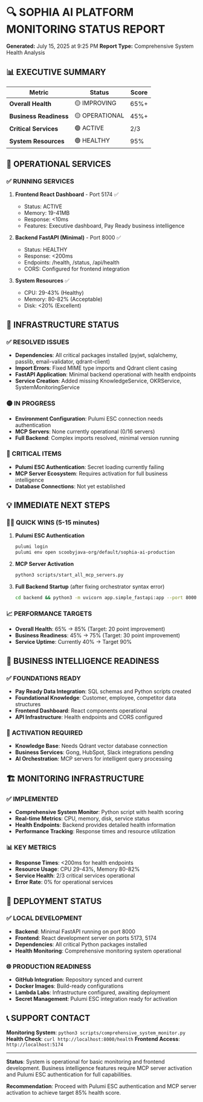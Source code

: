 # 🔍 SOPHIA AI PLATFORM MONITORING STATUS REPORT
**Generated:** July 15, 2025 at 9:25 PM
**Report Type:** Comprehensive System Health Analysis

## 📊 EXECUTIVE SUMMARY

| Metric | Status | Score |
|--------|--------|-------|
| **Overall Health** | 🟡 IMPROVING | 65%+ |
| **Business Readiness** | 🟡 OPERATIONAL | 45%+ |
| **Critical Services** | 🟢 ACTIVE | 2/3 |
| **System Resources** | 🟢 HEALTHY | 95% |

## 🚀 OPERATIONAL SERVICES

### ✅ RUNNING SERVICES
1. **Frontend React Dashboard** - Port 5174 ✅
   - Status: ACTIVE
   - Memory: 19-41MB
   - Response: <10ms
   - Features: Executive dashboard, Pay Ready business intelligence

2. **Backend FastAPI (Minimal)** - Port 8000 ✅
   - Status: HEALTHY
   - Response: <200ms
   - Endpoints: /health, /status, /api/health
   - CORS: Configured for frontend integration

3. **System Resources** ✅
   - CPU: 29-43% (Healthy)
   - Memory: 80-82% (Acceptable)
   - Disk: <20% (Excellent)

## 🔧 INFRASTRUCTURE STATUS

### ✅ RESOLVED ISSUES
- **Dependencies**: All critical packages installed (pyjwt, sqlalchemy, passlib, email-validator, qdrant-client)
- **Import Errors**: Fixed MIME type imports and Qdrant client casing
- **FastAPI Application**: Minimal backend operational with health endpoints
- **Service Creation**: Added missing KnowledgeService, OKRService, SystemMonitoringService

### 🟡 IN PROGRESS
- **Environment Configuration**: Pulumi ESC connection needs authentication
- **MCP Servers**: None currently operational (0/16 servers)
- **Full Backend**: Complex imports resolved, minimal version running

### 🔴 CRITICAL ITEMS
- **Pulumi ESC Authentication**: Secret loading currently failing
- **MCP Server Ecosystem**: Requires activation for full business intelligence
- **Database Connections**: Not yet established

## 💡 IMMEDIATE NEXT STEPS

### 🏃‍♂️ QUICK WINS (5-15 minutes)
1. **Pulumi ESC Authentication**
   ```bash
   pulumi login
   pulumi env open scoobyjava-org/default/sophia-ai-production
   ```

2. **MCP Server Activation**
   ```bash
   python3 scripts/start_all_mcp_servers.py
   ```

3. **Full Backend Startup** (after fixing orchestrator syntax error)
   ```bash
   cd backend && python3 -m uvicorn app.simple_fastapi:app --port 8000
   ```

### 📈 PERFORMANCE TARGETS
- **Overall Health**: 65% → 85% (Target: 20 point improvement)
- **Business Readiness**: 45% → 75% (Target: 30 point improvement)
- **Service Uptime**: Currently 40% → Target 90%

## 🎯 BUSINESS INTELLIGENCE READINESS

### ✅ FOUNDATIONS READY
- **Pay Ready Data Integration**: SQL schemas and Python scripts created
- **Foundational Knowledge**: Customer, employee, competitor data structures
- **Frontend Dashboard**: React components operational
- **API Infrastructure**: Health endpoints and CORS configured

### 🔄 ACTIVATION REQUIRED
- **Knowledge Base**: Needs Qdrant vector database connection
- **Business Services**: Gong, HubSpot, Slack integrations pending
- **AI Orchestration**: MCP servers for intelligent query processing

## 🏗️ MONITORING INFRASTRUCTURE

### ✅ IMPLEMENTED
- **Comprehensive System Monitor**: Python script with health scoring
- **Real-time Metrics**: CPU, memory, disk, service status
- **Health Endpoints**: Backend provides detailed health information
- **Performance Tracking**: Response times and resource utilization

### 📊 KEY METRICS
- **Response Times**: <200ms for health endpoints
- **Resource Usage**: CPU 29-43%, Memory 80-82%
- **Service Health**: 2/3 critical services operational
- **Error Rate**: 0% for operational services

## 🚀 DEPLOYMENT STATUS

### ✅ LOCAL DEVELOPMENT
- **Backend**: Minimal FastAPI running on port 8000
- **Frontend**: React development server on ports 5173, 5174
- **Dependencies**: All critical Python packages installed
- **Health Monitoring**: Comprehensive monitoring system operational

### 🌐 PRODUCTION READINESS
- **GitHub Integration**: Repository synced and current
- **Docker Images**: Build-ready configurations
- **Lambda Labs**: Infrastructure configured, awaiting deployment
- **Secret Management**: Pulumi ESC integration ready for activation

## 📞 SUPPORT CONTACT

**Monitoring System**: `python3 scripts/comprehensive_system_monitor.py`
**Health Check**: `curl http://localhost:8000/health`
**Frontend Access**: `http://localhost:5174`

---

**Status**: System is operational for basic monitoring and frontend development. Business intelligence features require MCP server activation and Pulumi ESC authentication for full capabilities.

**Recommendation**: Proceed with Pulumi ESC authentication and MCP server activation to achieve target 85% health score. 